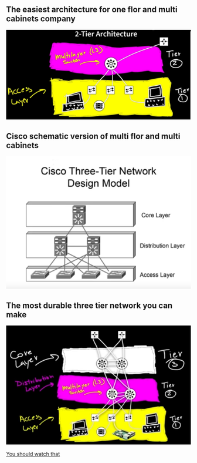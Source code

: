 ## The easiest architecture for one flor and multi cabinets company

![](/sysAdministration/resourses/2tier.png)

## Cisco schematic version of multi flor and multi cabinets

![](/sysAdministration/resourses/3tierCisco.png)

## The most durable three tier network you can make

![](/sysAdministration/resourses/3tierPerfect.png)

[You should watch that](https://www.youtube.com/watch?v=wwwAXlE4OtU)
